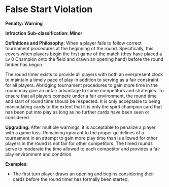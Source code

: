 # False Start Violation

**Penalty: Warning**

**Infraction Sub-classification: Minor**



**Definitions and Philosophy:** When a player fails to follow correct tournament procedures at the beginning of the round. Specifically, this covers when players begin the first game of the match (they have placed a Lv 0 Champion onto the field and drawn an opening hand) before the round timber has begun.&#x20;

The round timer exists to provide all players with both an everpresent clock to maintain a timely pace of play in addition to serving as a fair constraint for all players. Abridging tournament procedures to gain more time in the round may give an unfair advantage to some competitors and strategies. To ensure that all players compete under a fair environment, the round time and start of round time should be respected. It is only acceptable to being manipulating cards to the extent that it is only the spirit champion card that has been put into play as long as no further cards have been seen or considered.



**Upgrading:** After multiple warnings, it is acceptable to penalize a player with a game loss. Remaining ignorant to the proper guidelines of a tournament in an attempt to gain more play time than is allowed for other players in the round is not fair for other competitors. The timed rounds serve to moderate the time allowed to each competitor and provides a fair play environment and condition.



**Examples:**&#x20;

* The first turn player draws an opening and begins considering their cards before the round timer has formally been started.
